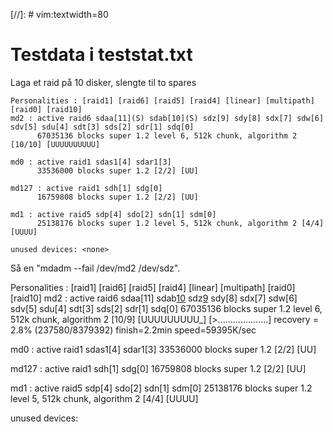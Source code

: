 [//]: # vim:textwidth=80
# Testdata i teststat.txt

Laga et raid på 10 disker, slengte til to spares

	Personalities : [raid1] [raid6] [raid5] [raid4] [linear] [multipath] [raid0] [raid10]
	md2 : active raid6 sdaa[11](S) sdab[10](S) sdz[9] sdy[8] sdx[7] sdw[6] sdv[5] sdu[4] sdt[3] sds[2] sdr[1] sdq[0]
	      67035136 blocks super 1.2 level 6, 512k chunk, algorithm 2 [10/10] [UUUUUUUUUU]

	md0 : active raid1 sdas1[4] sdar1[3]
	      33536000 blocks super 1.2 [2/2] [UU]

	md127 : active raid1 sdh[1] sdg[0]
	      16759808 blocks super 1.2 [2/2] [UU]

	md1 : active raid5 sdp[4] sdo[2] sdn[1] sdm[0]
	      25138176 blocks super 1.2 level 5, 512k chunk, algorithm 2 [4/4] [UUUU]

	unused devices: <none>

Så en "mdadm --fail /dev/md2 /dev/sdz".

Personalities : [raid1] [raid6] [raid5] [raid4] [linear] [multipath] [raid0] [raid10]
md2 : active raid6 sdaa[11] sdab[10](S) sdz[9](F) sdy[8] sdx[7] sdw[6] sdv[5] sdu[4] sdt[3] sds[2] sdr[1] sdq[0]
      67035136 blocks super 1.2 level 6, 512k chunk, algorithm 2 [10/9] [UUUUUUUUU_]
      [>....................]  recovery =  2.8% (237580/8379392) finish=2.2min speed=59395K/sec

md0 : active raid1 sdas1[4] sdar1[3]
      33536000 blocks super 1.2 [2/2] [UU]

md127 : active raid1 sdh[1] sdg[0]
      16759808 blocks super 1.2 [2/2] [UU]

md1 : active raid5 sdp[4] sdo[2] sdn[1] sdm[0]
      25138176 blocks super 1.2 level 5, 512k chunk, algorithm 2 [4/4] [UUUU]

unused devices: <none>


